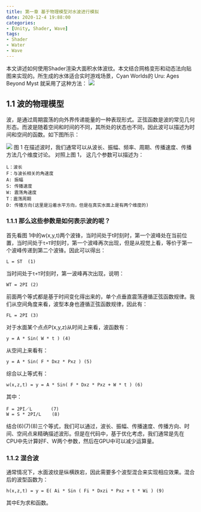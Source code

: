 ```yaml
---
title: 第一章 基于物理模型对水波进行模拟
date: 2020-12-4 19:88:00
categories:
- [Unity, Shader, Wave]
tags:
- Shader
- Water
- Wave
---
```


本文讲述如何使用Shader渲染大面积水体波纹。本文结合网格变形和动态法向贴图来实现的。所生成的水体适合实时游戏场景，Cyan Worlds的 Uru: Ages Beyond Myst 就采用了这种方法：
![](https://developer.nvidia.com/sites/all/modules/custom/gpugems/books/GPUGems/elementLinks/fig01-01.jpg)

## 1.1 波的物理模型

波，是通过周期震荡的向外界传递能量的一种表现形式。正弦函数是波的常见几何形态。而波是随着空间和时间的不同，其所处的状态也不同，因此波可以描述为时间和空间的函数。如下图所示：

![](https://developer.nvidia.com/sites/all/modules/custom/gpugems/books/GPUGems/elementLinks/fig01-02.jpg)
图 1
在描述波时，我们通常可以从波长、振幅、频率、周期、传播速度、传播方法几个维度讨论。
对照上图 1， 这几个参数可以描述为：
	
	L：波长
	F：与波长相关的角速度
	A: 振幅
	S: 传播速度
	W: 震荡角速度
	T：震荡周期
	D: 传播方向(这里是沿着水平方向，但是在真实水面上是有两个维度的)
	
### 1.1.1 那么这些参数是如何表示波的呢？

首先看图 1中的w(x,y,t)两个波锋，当时间处于t时刻时，第一个波峰处在当前位置，当时间处于`t+T`时刻时，第一个波峰再次出现，但是从视觉上看，等价于第一个波峰传递到第二个波锋。因此可以得出：

	L = ST	(1) 

当时间处于`t+T`时刻时，第一波峰再次出现，说明：

	WT = 2PI (2)
	
前面两个等式都是基于时间变化得出来的，单个点垂直震荡遵循正弦函数规律。我们从空间角度来看，波型本身也遵循正弦函数规律，因此有：

	FL = 2PI (3)

对于水面某个点点P(x,y,z)从时间上来看，波函数有：

	y = A * Sin( W * t ) (4)

从空间上来看有：

	y = A * Sin( F * Dxz * Pxz ) (5)
	
综合以上等式有：
	
	w(x,z,t) = y = A * Sin( F * Dxz * Pxz + W * t ) (6)

其中：

	F = 2PI／L       (7)
	W = S * 2PI/L    (8)
	
结合(6)(7)(8)三个等式，我们可以通过，波长、振幅、传播速度、传播方向、时间、空间点来精确描述波形。但是在代码中，基于优化考虑，我们通常是先在CPU中先计算好F、W两个参数，然后在GPU中可以减少运算量。

### 1.1.2 混合波

通常情况下，水面波纹是纵横跌宕，因此需要多个波型混合来实现相应效果。混合后的波型函数为：

	h(x,z,t) = y = E( Ai * Sin ( Fi * Dxzi * Pxz + t * Wi ) (9)

其中E为求和函数。
















	